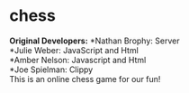 # chess
**Original Developers:** 
  *Nathan Brophy: Server<br>
  *Julie Weber: JavaScript and Html<br> 
  *Amber Nelson: Javascript and Html <br>
  *Joe Spielman: Clippy<br>
This is an online chess game for our fun!
